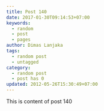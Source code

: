 ```yaml
---
title: Post 140
date: 2017-01-30T09:14:53+07:00
keywords:
  - random
  - post
  - pages
author: Dimas Lanjaka
tags:
  - random post
  - untagged
category:
  - random post
  - post has 0
updated: 2012-05-26T15:30:49+07:00
---
```

This is content of post 140
